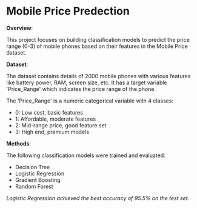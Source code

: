 # Mobile Price Predection

**Overview**:

This project focuses on building classification models to predict the price range (0-3) of mobile phones based on their features in the Mobile Price dataset.

**Dataset**:

The dataset contains details of 2000 mobile phones with various features like battery power, RAM, screen size, etc. It has a target variable 'Price_Range' which indicates the price range of the phone.

The 'Price_Range' is a numeric categorical variable with 4 classes:

- 0: Low cost, basic features
- 1: Affordable, moderate features
- 2: Mid-range price, good feature set
- 3: High end, premium models

**Methods**:

The following classification models were trained and evaluated:

- Decision Tree
- Logistic Regression
- Gradient Boosting
- Random Forest

*Logistic Regression achieved the best accuracy of 95.5% on the test set.*

